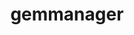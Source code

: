 ---
title: gemmanager
description: interact with the global gemstate
categories:
  - object
pdcategory: Graphics
methods:
  - type: dimen <float> <float>
    description: set global window dimensions
draft: false
---